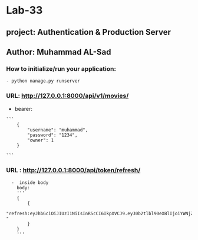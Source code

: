 # Lab-33

## project: Authentication & Production Server

## Author: Muhammad AL-Sad

### How to initialize/run your application:
    - python manage.py runserver




### URL:  http://127.0.0.1:8000/api/v1/movies/

   - bearer:

    ```
        {
            "username": "muhammad",
            "password": "1234",
            "owner": 1
        }

    ```



### URL :   http://127.0.0.1:8000/api/token/refresh/   
      -  inside body 
        body:
        '''
        {
            {
                "refresh:eyJhbGciOiJIUzI1NiIsInR5cCI6IkpXVCJ9.eyJ0b2tlbl90eXBlIjoiYWNjZXNzIiwiZXhwIjoxNjkwODMyNjc1LCJpYXQiOjE2OTA4MzIzNzUsImp0aSI6IjE0Y2YzMmNjZTg2MDQzZTNhZjhhN2I4ZWZmNWMwMjQ1IiwidXNlcl9pZCI6MX0.ddodmBVzCZVwpWPh5WEyFZIKbBbgdGy5lnLWGWuQhnc "
            }
        }
        '''